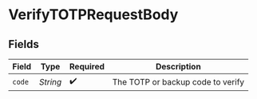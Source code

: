 # VerifyTOTPRequestBody


## Fields

| Field                             | Type                              | Required                          | Description                       |
| --------------------------------- | --------------------------------- | --------------------------------- | --------------------------------- |
| `code`                            | *String*                          | :heavy_check_mark:                | The TOTP or backup code to verify |